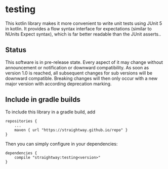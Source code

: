 # testing

This kotlin library makes it more convenient to write unit tests using JUnit 5 in kotlin.
It provides a flow syntax interface for expectations (similar to NUnits Expect syntax), which
is far better readable than the JUnit asserts..

## Status

This software is in pre-release state. Every aspect of it may change without announcement or
notification or downward compatibility. As soon as version 1.0 is reached, all subsequent
changes for sub versions will be downward compatible. Breaking changes will then only occur
with a new major version with according deprecation marking.

## Include in gradle builds

To include this library in a gradle build, add

    repositories {
        ...
        maven { url "https://straightway.github.io/repo" }
    }

Then you can simply configure in your dependencies:

    dependencies {
        compile "straightway:testing<version>"
    }
